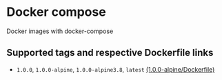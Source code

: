 # Docker compose

Docker images with docker-compose

## Supported tags and respective Dockerfile links

- `1.0.0`, `1.0.0-alpine`, `1.0.0-alpine3.8`, `latest` [(1.0.0-alpine/Dockerfile)](1.0.0-alpine/Dockerfile)
